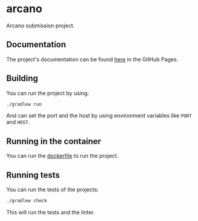 # arcano

Arcano submission project.

## Documentation
The project's documentation can be found [here](https://gabrielleeg1.github.io/arcano/) in the GitHub Pages.

## Building
You can run the project by using:

```bash
./gradlew run
```

And can set the port and the host by using environment variables like `PORT` and `HOST`.

## Running in the container
You can run the [dockerfile](dockerfile) to run the project.

## Running tests
You can run the tests of the projects:

```bash
./gradlew check
```

This will run the tests and the linter.
